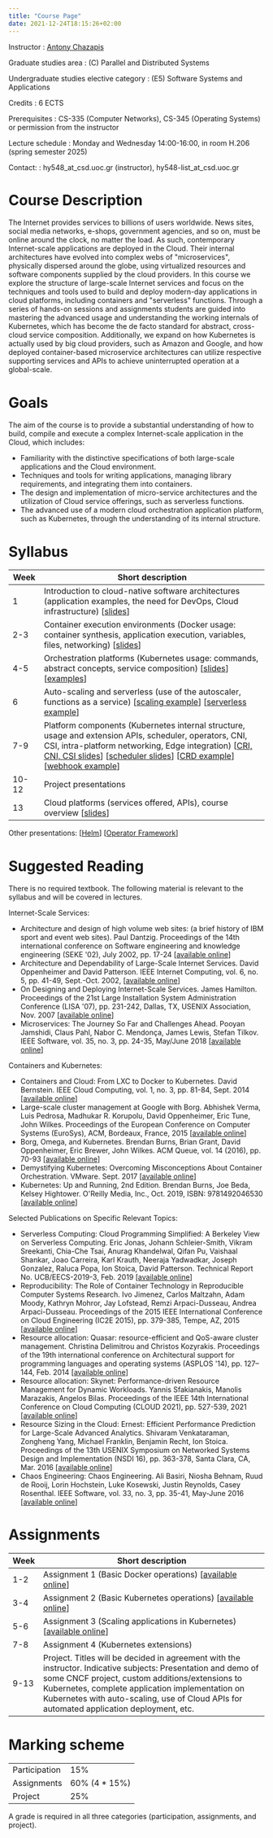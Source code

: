 ```yaml
---
title: "Course Page"
date: 2021-12-24T18:15:26+02:00
---
```


Instructor
: [Antony Chazapis](http://users.ics.forth.gr/~chazapis/)

Graduate studies area
: (C) Parallel and Distributed Systems

Undergraduate studies elective category
: (E5) Software Systems and Applications

Credits
: 6 ECTS

Prerequisites
: CS-335 (Computer Networks), CS-345 (Operating Systems) or permission from the instructor

Lecture schedule
: Monday and Wednesday 14:00-16:00, in room H.206 (spring semester 2025)

Contact:
: hy548_at_csd.uoc.gr (instructor), hy548-list_at_csd.uoc.gr

# Course Description

The Internet provides services to billions of users worldwide. News sites, social media networks, e-shops, government agencies, and so on, must be online around the clock, no matter the load. As such, contemporary Internet-scale applications are deployed in the Cloud. Their internal architectures have evolved into complex webs of "microservices", physically dispersed around the globe, using virtualized resources and software components supplied by the cloud providers. In this course we explore the structure of large-scale Internet services and focus on the techniques and tools used to build and deploy modern-day applications in cloud platforms, including containers and "serverless" functions. Through a series of hands-on sessions and assignments students are guided into mastering the advanced usage and understanding the working internals of Kubernetes, which has become the de facto standard for abstract, cross-cloud service composition. Additionally, we expand on how Kubernetes is actually used by big cloud providers, such as Amazon and Google, and how deployed container-based microservice architectures can utilize respective supporting services and APIs to achieve uninterrupted operation at a global-scale.

# Goals

The aim of the course is to provide a substantial understanding of how to build, compile and execute a complex Internet-scale application in the Cloud, which includes:
* Familiarity with the distinctive specifications of both large-scale applications and the Cloud environment.
* Techniques and tools for writing applications, managing library requirements, and integrating them into containers.
* The design and implementation of micro-service architectures and the utilization of Cloud service offerings, such as serverless functions.
* The advanced use of a modern cloud orchestration application platform, such as Kubernetes, through the understanding of its internal structure.

# Syllabus

| Week | Short description |
|---|---|
| 1 | Introduction to cloud-native software architectures (application examples, the need for DevOps, Cloud infrastructure) [[slides](https://docs.google.com/presentation/d/1RZzmujB8rtA_11wjZfNnVb4hVxzWKhxghzOYBgE9b8g/edit?usp=sharing)] |
| 2-3 | Container execution environments (Docker usage: container synthesis, application execution, variables, files, networking) [[slides](https://docs.google.com/presentation/d/1-8-d5m99KuEPr03yP4fWL7kJe4DpTcufIOls5J-u7Gw/edit?usp=sharing)] |
| 4-5 | Orchestration platforms (Kubernetes usage: commands, abstract concepts, service composition) [[slides](https://docs.google.com/presentation/d/1rbOD4FsIkqvJ5eTlu4NZgc6HNYts7JWPiuV7dhiaeRY/edit?usp=sharing)] [[examples](https://github.com/chazapis/hy548/tree/master/examples)] |
| 6 | Auto-scaling and serverless (use of the autoscaler, functions as a service) [[scaling example](https://github.com/chazapis/hy548/tree/master/scaling)] [[serverless example](https://github.com/chazapis/hy548/tree/master/serverless)] |
| 7-9 | Platform components (Kubernetes internal structure, usage and extension APIs, scheduler, operators, CNI, CSI, intra-platform networking, Edge integration) [[CRI, CNI, CSI slides](https://docs.google.com/presentation/d/143pYlJpSSmAO3VMlkR0xCIz4Ik5WEBgUoH-T9BS_-YE/edit?usp=sharing)] [[scheduler slides](https://docs.google.com/presentation/d/17Mu-VYD1N0n8Dlz8XRBcxar32GPPp3YP/edit?usp=sharing&ouid=113659041026588075056&rtpof=true&sd=true)] [[CRD example](https://github.com/chazapis/hy548/tree/master/crds)] [[webhook example](https://github.com/chazapis/hy548/tree/master/webhooks)] |
| 10-12 | Project presentations |
| 13 | Cloud platforms (services offered, APIs), course overview [[slides](https://docs.google.com/presentation/d/15nMhkmO5X5QNrJ4_NXVXm-cIcIs9pyYK5hppM1bCpvA/edit?usp=sharing)] |

Other presentations: [[Helm](https://docs.google.com/presentation/d/1sX4Na8tyYyiXskRGMW19F0cNjkmdqwDfc2IJqzosNB4/edit?usp=sharing)] [[Operator Framework](https://docs.google.com/presentation/d/1KhInA-3lga7bjPX6BeZo0I1SoOXNZLvQEgsYa-8JGIA/edit?usp=sharing)]

# Suggested Reading

There is no required textbook. The following material is relevant to the syllabus and will be covered in lectures.

Internet-Scale Services:
* Architecture and design of high volume web sites: (a brief history of IBM sport and event web sites). Paul Dantzig. Proceedings of the 14th international conference on Software engineering and knowledge engineering (SEKE '02), July 2002, pp. 17-24 [[available online](https://doi.org/10.1145/568760.568765)]
* Architecture and Dependability of Large-Scale Internet Services. David Oppenheimer and David Patterson. IEEE Internet Computing, vol. 6, no. 5, pp. 41-49, Sept.-Oct. 2002, [[available online](http://roc.cs.berkeley.edu/papers/inet-computing.pdf)]
* On Designing and Deploying Internet-Scale Services. James Hamilton. Proceedings of the 21st Large Installation System Administration Conference (LISA '07), pp. 231-242, Dallas, TX, USENIX Association, Nov. 2007 [[available online](https://www.usenix.org/legacy/event/lisa07/tech/full_papers/hamilton/hamilton_html/index.html)]
* Microservices: The Journey So Far and Challenges Ahead. Pooyan Jamshidi, Claus Pahl, Nabor C. Mendonça, James Lewis, Stefan Tilkov. IEEE Software, vol. 35, no. 3, pp. 24-35, May/June 2018 [[available online](https://ieeexplore.ieee.org/stamp/stamp.jsp?tp=&arnumber=8354433)]

Containers and Kubernetes:
* Containers and Cloud: From LXC to Docker to Kubernetes. David Bernstein. IEEE Cloud Computing, vol. 1, no. 3, pp. 81-84, Sept. 2014 [[available online](https://ieeexplore.ieee.org/stamp/stamp.jsp?tp=&arnumber=7036275)]
* Large-scale cluster management at Google with Borg. Abhishek Verma, Luis Pedrosa, Madhukar R. Korupolu, David Oppenheimer, Eric Tune, John Wilkes. Proceedings of the European Conference on Computer Systems (EuroSys), ACM, Bordeaux, France, 2015 [[available online](https://storage.googleapis.com/pub-tools-public-publication-data/pdf/43438.pdf)]
* Borg, Omega, and Kubernetes. Brendan Burns, Brian Grant, David Oppenheimer, Eric Brewer, John Wilkes. ACM Queue, vol. 14 (2016), pp. 70-93 [[available online](https://queue.acm.org/detail.cfm?id=2898444)]
* Demystifying Kubernetes: Overcoming Misconceptions About Container Orchestration. VMware. Sept. 2017 [[available online](https://www.vmware.com/content/dam/digitalmarketing/vmware/en/pdf/products/pivotal/vmware-demystifying-kubernetes-overcoming-misconceptions-whitepaper.pdf)]
* Kubernetes: Up and Running, 2nd Edition. Brendan Burns, Joe Beda, Kelsey Hightower. O'Reilly Media, Inc., Oct. 2019, ISBN: 9781492046530 [[available online](https://tanzu.vmware.com/content/ebooks/kubernetes-up-running-dive-into-the-future-of-infrastructure)]

Selected Publications on Specific Relevant Topics:
* Serverless Computing: Cloud Programming Simplified: A Berkeley View on Serverless Computing. Eric Jonas, Johann Schleier-Smith, Vikram Sreekanti, Chia-Che Tsai, Anurag Khandelwal, Qifan Pu, Vaishaal Shankar, Joao Carreira, Karl Krauth, Neeraja Yadwadkar, Joseph Gonzalez, Raluca Popa, Ion Stoica, David Patterson. Technical Report No. UCB/EECS-2019-3, Feb. 2019 [[available online](https://www2.eecs.berkeley.edu/Pubs/TechRpts/2019/EECS-2019-3.pdf)]
* Reproducibility: The Role of Container Technology in Reproducible Computer Systems Research. Ivo Jimenez, Carlos Maltzahn, Adam Moody, Kathryn Mohror, Jay Lofstead, Remzi Arpaci-Dusseau, Andrea Arpaci-Dusseau. Proceedings of the 2015 IEEE International Conference on Cloud Engineering (IC2E 2015), pp. 379-385, Tempe, AZ, 2015 [[available online](https://ieeexplore.ieee.org/stamp/stamp.jsp?tp=&arnumber=7092948)]
* Resource allocation: Quasar: resource-efficient and QoS-aware cluster management. Christina Delimitrou and Christos Kozyrakis. Proceedings of the 19th international conference on Architectural support for programming languages and operating systems (ASPLOS '14), pp. 127–144, Feb. 2014 [[available online](https://www.csl.cornell.edu/~delimitrou/papers/2014.asplos.quasar.pdf)]
* Resource allocation: Skynet: Performance-driven Resource Management for Dynamic Workloads. Yannis Sfakianakis, Manolis Marazakis, Angelos Bilas. Proceedings of the IEEE 14th International Conference on Cloud Computing (CLOUD 2021), pp. 527-539, 2021 [[available online](https://ieeexplore.ieee.org/document/9582274)]
* Resource Sizing in the Cloud: Ernest: Efficient Performance Prediction for Large-Scale Advanced Analytics. Shivaram Venkataraman, Zongheng Yang, Michael Franklin, Benjamin Recht, Ion Stoica. Proceedings of the 13th USENIX Symposium on Networked Systems Design and Implementation (NSDI 16), pp. 363-378, Santa Clara, CA, Mar. 2016 [[available online](https://www.usenix.org/system/files/conference/nsdi16/nsdi16-paper-venkataraman.pdf)]
* Chaos Engineering: Chaos Engineering. Ali Basiri, Niosha Behnam, Ruud de Rooij, Lorin Hochstein, Luke Kosewski, Justin Reynolds, Casey Rosenthal. IEEE Software, vol. 33, no. 3, pp. 35-41, May-June 2016 [[available online](https://ieeexplore.ieee.org/stamp/stamp.jsp?tp=&arnumber=7436642)]

# Assignments

| Week | Short description |
|---|---|
| 1-2 | Assignment 1 (Basic Docker operations) [[available οnline](https://docs.google.com/document/d/1CYbA4eMDjy7WWEh5E5PY5DCMaEoVsfChLhlhG7RBE4o/edit?tab=t.0)] |
| 3-4 | Assignment 2 (Basic Kubernetes operations) [[available οnline](https://docs.google.com/document/d/1pZR0EYSEoTedwCQeQ2SEzHpBks7ZeYmZyI0DKHV-t68/edit?tab=t.0)] |
| 5-6 | Assignment 3 (Scaling applications in Kubernetes) [[available οnline](https://docs.google.com/document/d/1abapoLZQYAE7-xxr0UOiY0nXzuCg6biJYSwJTyo6xJE/edit?tab=t.0)] |
| 7-8 | Assignment 4 (Kubernetes extensions) |
| 9-13 | Project. Titles will be decided in agreement with the instructor. Indicative subjects: Presentation and demo of some CNCF project, custom additions/extensions to Kubernetes, complete application implementation on Kubernetes with auto-scaling, use of Cloud APIs for automated application deployment, etc. |

# Marking scheme

|   |   |
|---|---|
| Participation | 15% |
| Assignments | 60% (4 * 15%) |
| Project | 25% |

A grade is required in all three categories (participation, assignments, and project).
